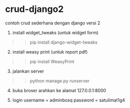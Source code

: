 # crud-django2
contoh crud sederhana dengan django versi 2

1. install widget_tweaks (untuk widget form)
>> pip install django-widget-tweaks

2. install weasy print (untuk report pdf)
>> pip install WeasyPrint

3. jalankan server
>> python manage.py runserver

4. buka broser arahkan ke alamat
127.0.0.1:8000

5. login
username = adminbosq
password = satulimat1g4




